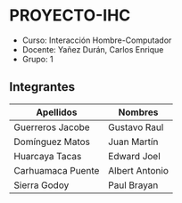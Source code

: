 # PROYECTO-IHC
- Curso: Interacción Hombre-Computador
- Docente: Yañez Durán, Carlos Enrique
- Grupo: 1

## Integrantes

| Apellidos | Nombres |
| ------ | ------ |
| Guerreros Jacobe | Gustavo Raul  |
| Domínguez Matos | Juan Martín |
| Huarcaya Tacas | Edward Joel |
| Carhuamaca Puente | Albert Antonio |
| Sierra Godoy | Paul Brayan |




